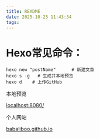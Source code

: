 ```yaml
---
title: README
date: 2025-10-25 11:43:34
tags:
---
```


# Hexo常见命令：

```
hexo new "postName"      # 新建文章
hexo s -g   # 生成并本地预览
hexo d    # 上传GitHub
```

本地预览

[localhost:8080/](http://localhost:8080/)

个人网站

[babaliboo.github.io](https://babaliboo.github.io/)

